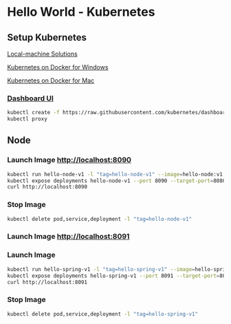 # Hello World - Kubernetes

## Setup Kubernetes
[Local-machine Solutions](https://kubernetes.io/docs/setup/pick-right-solution/#local-machine-solutions)

[Kubernetes on Docker for Windows](https://docs.docker.com/docker-for-windows/#kubernetes)

[Kubernetes on Docker for Mac](https://docs.docker.com/docker-for-mac/#kubernetes)

### [Dashboard UI](http://localhost:8001/api/v1/namespaces/kube-system/services/https:kubernetes-dashboard:/proxy/)
```bash
kubectl create -f https://raw.githubusercontent.com/kubernetes/dashboard/master/src/deploy/recommended/kubernetes-dashboard.yaml
kubectl proxy
```
## Node

### Launch Image [http://localhost:8090](http://localhost:8090)
```bash
kubectl run hello-node-v1 -l "tag=hello-node-v1" --image=hello-node:v1 --port=8080 --image-pull-policy=Never
kubectl expose deployments hello-node-v1 --port 8090 --target-port=8080 --type LoadBalancer -l "tag=hello-node-v1"
curl http://localhost:8090
```

### Stop Image
```bash
kubectl delete pod,service,deployment -l "tag=hello-node-v1"
```

### Launch Image [http://localhost:8091](http://localhost:8091)

### Launch Image
```bash
kubectl run hello-spring-v1 -l "tag=hello-spring-v1" --image=hello-spring:v1 --port=8080 --image-pull-policy=Never
kubectl expose deployments hello-spring-v1 --port 8091 --target-port=8080 --type LoadBalancer -l "tag=hello-spring-v1"
curl http://localhost:8091
```

### Stop Image
```bash
kubectl delete pod,service,deployment -l "tag=hello-spring-v1"
```

